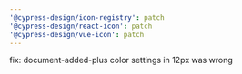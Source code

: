 ```yaml
---
'@cypress-design/icon-registry': patch
'@cypress-design/react-icon': patch
'@cypress-design/vue-icon': patch
---
```


fix: document-added-plus color settings in 12px was wrong

